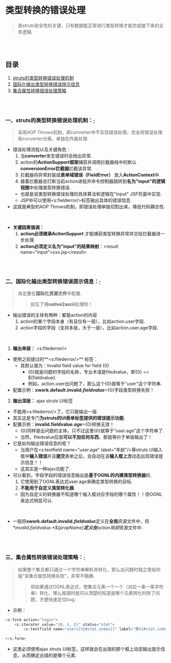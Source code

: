 # 类型转换的错误处理
> 是struts安全性的关键，只有数据能正常进行类型转换才能完成接下来的业务逻辑.

<br><br>

## 目录
1. [struts的类型转换错误处理机制](#一struts的类型转换错误处理机制)
2. [国际化输出类型转换错误提示信息](#二国际化输出类型转换错误提示信息)
3. [集合属性转换错误处理策略](#三集合属性转换错误处理策略)

<br><br>

### 一、struts的类型转换错误处理机制：[·](#目录)
> 采用AOP Throws机制，即converter中不实现错误处理，完全将错误处理和converter分离，单独在外面处理.

- 错误处理流程以及关键角色：
  1. 当**converter**发生错误时会抛出异常.
  2. action的**ActionSupport框架**捕获并调用拦截器栈中的默认**conversionError拦截器**拦截该异常.
  3. 拦截器将异常封装成**表单域错误（FieldError）** 放入**ActionContext**中.
  4. 接着拦截器会打断当前action进程并命令控制器跳转到**名为"input"的逻辑视图**中处理类型转换错误.
    - 也就是说类型转换错误处理的具体算法和逻辑在"input" JSP页面中实现.
    - JSP中可以使用\<s:fielderror/\>标签输出具体的错误信息.
- 这就是典型的AOP Throws机制，即错误处理单独切割出来，降低代码耦合性.

<br>

- **关键因素强调：**
  1. **action必须继承AcitonSupport** 才能捕获类型转换异常并交给拦截器进一步处理.
  2. **action必须定义名为"input"的结果映射**：\<result name="input"\>xxx.jsp\</result\>

<br><br>

### 二、国际化输出类型转换错误提示信息：[·](#目录)
> 肯定要在**国际化资源文件**中配置.
>> 别忘了用**native2ascii**处理哟！

- 输出错误的主体有两种：都是action的内容
  1. action的某个字段本身（有且仅有一层），比如action.user字段.
  2. action字段的字段（支持多层，大于一层），比如action.user.age字段.

<br>

1. **输出单层：** \<s:filederror/\>
  - 使用之前提过的**\<s:filederror/\>** 标签：
    - 其默认值为：Invalid field value for field {0}
        - {0}就是问题的字段的名称，专业术语是filedvalue，即{0} == ${fieldvalue}.
        - 例如，action.user出问题了，那么这个{0}就等于"user"这个字符串.
  - 配置示例：**xwork.default.invalid.*fieldvalue***={0}字段类型转换失败！
2. **输出深层：** ajax struts UI标签
  - 不能用\<s:filederror/\>了，它只能输出一层.
  - 其实这是专门**为struts的UI表单标签提供的错误提示功能**.
  - 配置示例：**invalid.fieldvalue.*age***={0}转换无效！
    - {0}同样是出问题的主体，只不过这里{0}就等于"user.age"这个字符串了.
    - 当然，filedvalue后面**可以不加任何东西**，那就等价于单层输出了！
  - 它是如何输出错误信息的呢？
    - 当用户在\<s:textfield name="user.age" label="年龄"/\>等struts UI输入框中**输入错误**并且**提交**表单之后，会自动在该**输入框上方**动态出现错误提示信息！！
    - 这其实是一种ajax功能了.
  - 可以看到，字段字段的错误信息输出是**基于OGNL的内建类型转换器**的.
    1. 它使用到了OGNL表达式user.age来确定类型转换的目标.
    2. **不能用于自定义类型转化器**.
      - 因为自定义的转换器不知道哪个输入框对应字段的哪个属性！！但OGNL表达式明显可以.

<br>

- 一般将**xwork.default.invalid.*fieldvalue***定义在**全局**资源文件中，将**invalid.fieldvalue.*${propName}***定义在**action局部**资源文件中.

<br><br>

### 三、集合属性转换错误处理策略：[·](#目录)
> 如果整个集合都只通过一个字符串解析并转化，那么出问题时就之恩给你报“该集合属性转换失败”，非常不精确.
>> 但如果通过OGNL表达式，使集合元素一个一个（对应一条一条字符串）转化，哪么报错时就可以清楚的知道是哪个元素转化时除了问题，方便快速定位bug.

- 示例：

```js
<s:form action="login">
    <s:iterator value="{0, 1, 2}" status="stat">
        <s:textfield name="users[%{#stat.index}]" label="第%{#stat.index}个用户信息" />
    ...
</s:form>
```

- 这里必须使用ajax struts UI标签，这样就会在出错的那个框上动态输出提示信息，从而确定出错的是哪个元素.
